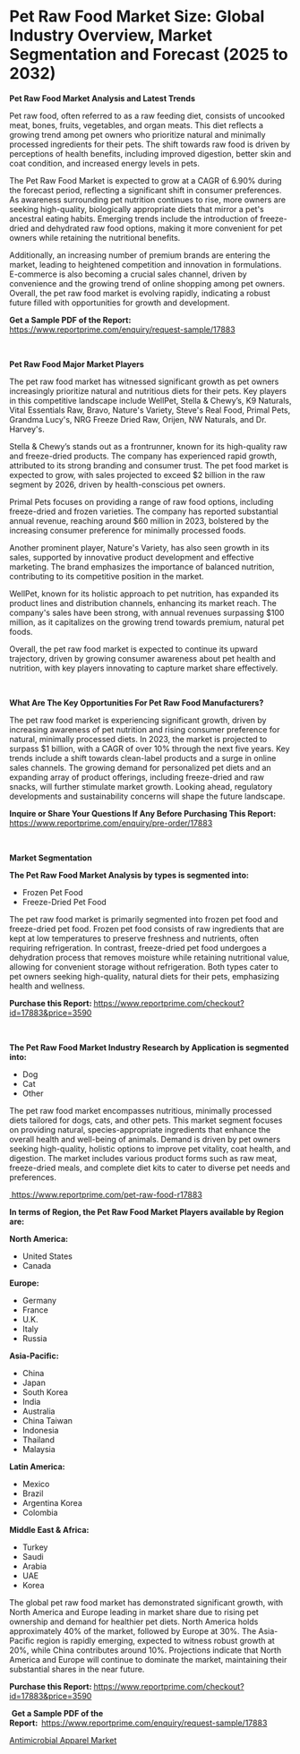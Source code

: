 <p><h1>Pet Raw Food Market Size: Global Industry Overview, Market Segmentation and Forecast (2025 to 2032)</h1></p><p><strong>Pet Raw Food Market Analysis and Latest Trends</strong></p>
<p><p>Pet raw food, often referred to as a raw feeding diet, consists of uncooked meat, bones, fruits, vegetables, and organ meats. This diet reflects a growing trend among pet owners who prioritize natural and minimally processed ingredients for their pets. The shift towards raw food is driven by perceptions of health benefits, including improved digestion, better skin and coat condition, and increased energy levels in pets.</p><p>The Pet Raw Food Market is expected to grow at a CAGR of 6.90% during the forecast period, reflecting a significant shift in consumer preferences. As awareness surrounding pet nutrition continues to rise, more owners are seeking high-quality, biologically appropriate diets that mirror a pet's ancestral eating habits. Emerging trends include the introduction of freeze-dried and dehydrated raw food options, making it more convenient for pet owners while retaining the nutritional benefits. </p><p>Additionally, an increasing number of premium brands are entering the market, leading to heightened competition and innovation in formulations. E-commerce is also becoming a crucial sales channel, driven by convenience and the growing trend of online shopping among pet owners. Overall, the pet raw food market is evolving rapidly, indicating a robust future filled with opportunities for growth and development.</p></p>
<p><strong>Get a Sample PDF of the Report:&nbsp;</strong> <a href="https://www.reportprime.com/enquiry/request-sample/17883?utm_campaign=2102&utm_medium=2&utm_source=Github&utm_content=ia&utm_term=18032025&utm_id=pet-raw-food">https://www.reportprime.com/enquiry/request-sample/17883</a></p>
<p>&nbsp;</p>
<p><strong>Pet Raw Food Major Market Players</strong></p>
<p><p>The pet raw food market has witnessed significant growth as pet owners increasingly prioritize natural and nutritious diets for their pets. Key players in this competitive landscape include WellPet, Stella & Chewy’s, K9 Naturals, Vital Essentials Raw, Bravo, Nature's Variety, Steve's Real Food, Primal Pets, Grandma Lucy's, NRG Freeze Dried Raw, Orijen, NW Naturals, and Dr. Harvey's.</p><p>Stella & Chewy’s stands out as a frontrunner, known for its high-quality raw and freeze-dried products. The company has experienced rapid growth, attributed to its strong branding and consumer trust. The pet food market is expected to grow, with sales projected to exceed $2 billion in the raw segment by 2026, driven by health-conscious pet owners.</p><p>Primal Pets focuses on providing a range of raw food options, including freeze-dried and frozen varieties. The company has reported substantial annual revenue, reaching around $60 million in 2023, bolstered by the increasing consumer preference for minimally processed foods.</p><p>Another prominent player, Nature's Variety, has also seen growth in its sales, supported by innovative product development and effective marketing. The brand emphasizes the importance of balanced nutrition, contributing to its competitive position in the market. </p><p>WellPet, known for its holistic approach to pet nutrition, has expanded its product lines and distribution channels, enhancing its market reach. The company's sales have been strong, with annual revenues surpassing $100 million, as it capitalizes on the growing trend towards premium, natural pet foods.</p><p>Overall, the pet raw food market is expected to continue its upward trajectory, driven by growing consumer awareness about pet health and nutrition, with key players innovating to capture market share effectively.</p></p>
<p>&nbsp;</p>
<p><strong>What Are The Key Opportunities For Pet Raw Food Manufacturers?</strong></p>
<p><p>The pet raw food market is experiencing significant growth, driven by increasing awareness of pet nutrition and rising consumer preference for natural, minimally processed diets. In 2023, the market is projected to surpass $1 billion, with a CAGR of over 10% through the next five years. Key trends include a shift towards clean-label products and a surge in online sales channels. The growing demand for personalized pet diets and an expanding array of product offerings, including freeze-dried and raw snacks, will further stimulate market growth. Looking ahead, regulatory developments and sustainability concerns will shape the future landscape.</p></p>
<p><strong>Inquire or Share Your Questions If Any Before Purchasing This Report:</strong> <a href="https://www.reportprime.com/enquiry/pre-order/17883?utm_campaign=2102&utm_medium=2&utm_source=Github&utm_content=ia&utm_term=18032025&utm_id=pet-raw-food">https://www.reportprime.com/enquiry/pre-order/17883</a></p>
<p>&nbsp;</p>
<p><strong>Market Segmentation</strong></p>
<p><strong>The Pet Raw Food Market Analysis by types is segmented into:</strong></p>
<p><ul><li>Frozen Pet Food</li><li>Freeze-Dried Pet Food</li></ul></p>
<p><p>The pet raw food market is primarily segmented into frozen pet food and freeze-dried pet food. Frozen pet food consists of raw ingredients that are kept at low temperatures to preserve freshness and nutrients, often requiring refrigeration. In contrast, freeze-dried pet food undergoes a dehydration process that removes moisture while retaining nutritional value, allowing for convenient storage without refrigeration. Both types cater to pet owners seeking high-quality, natural diets for their pets, emphasizing health and wellness.</p></p>
<p><strong>Purchase this Report:&nbsp;</strong><a href="https://www.reportprime.com/checkout?id=17883&price=3590&utm_campaign=2102&utm_medium=2&utm_source=Github&utm_content=ia&utm_term=18032025&utm_id=pet-raw-food">https://www.reportprime.com/checkout?id=17883&price=3590</a></p>
<p>&nbsp;</p>
<p><strong>The Pet Raw Food Market Industry Research by Application is segmented into:</strong></p>
<p><ul><li>Dog</li><li>Cat</li><li>Other</li></ul></p>
<p><p>The pet raw food market encompasses nutritious, minimally processed diets tailored for dogs, cats, and other pets. This market segment focuses on providing natural, species-appropriate ingredients that enhance the overall health and well-being of animals. Demand is driven by pet owners seeking high-quality, holistic options to improve pet vitality, coat health, and digestion. The market includes various product forms such as raw meat, freeze-dried meals, and complete diet kits to cater to diverse pet needs and preferences.</p></p>
<p><a href="https://www.reportprime.com/pet-raw-food-r17883?utm_campaign=2102&utm_medium=2&utm_source=Github&utm_content=ia&utm_term=18032025&utm_id=pet-raw-food">&nbsp;https://www.reportprime.com/pet-raw-food-r17883</a></p>
<p><strong>In terms of Region, the Pet Raw Food Market Players available by Region are:</strong></p>
<p>
    <p> <strong> North America: </strong>
        <ul>
            <li>United States</li>
            <li>Canada</li>
        </ul>
        </p> 
    <p> <strong> Europe: </strong>
        <ul>
            <li>Germany</li>
            <li>France</li>
            <li>U.K.</li>
            <li>Italy</li>
            <li>Russia</li>
        </ul>
        </p> 
    <p> <strong> Asia-Pacific: </strong>
        <ul>
            <li>China</li>
            <li>Japan</li>
            <li>South Korea</li>
            <li>India</li>
            <li>Australia</li>
            <li>China Taiwan</li>
            <li>Indonesia</li>
            <li>Thailand</li>
            <li>Malaysia</li>
        </ul>
        </p> 
    <p> <strong> Latin America: </strong>
        <ul>
            <li>Mexico</li>
            <li>Brazil</li>
            <li>Argentina Korea</li>
            <li>Colombia</li>
        </ul>
        </p> 
    <p> <strong> Middle East & Africa: </strong>
        <ul>
            <li>Turkey</li>
            <li>Saudi</li>
            <li>Arabia</li>
            <li>UAE</li>
            <li>Korea</li>
        </ul>
    </p>
    </p>
<p><p>The global pet raw food market has demonstrated significant growth, with North America and Europe leading in market share due to rising pet ownership and demand for healthier pet diets. North America holds approximately 40% of the market, followed by Europe at 30%. The Asia-Pacific region is rapidly emerging, expected to witness robust growth at 20%, while China contributes around 10%. Projections indicate that North America and Europe will continue to dominate the market, maintaining their substantial shares in the near future.</p></p>
<p><strong>Purchase this Report: </strong><a href="https://www.reportprime.com/checkout?id=17883&price=3590&utm_campaign=2102&utm_medium=2&utm_source=Github&utm_content=ia&utm_term=18032025&utm_id=pet-raw-food">https://www.reportprime.com/checkout?id=17883&price=3590</a></p>
<p>&nbsp;<strong>Get a Sample PDF of the Report:&nbsp;&nbsp;</strong><a href="https://www.reportprime.com/enquiry/request-sample/17883?utm_campaign=2102&utm_medium=2&utm_source=Github&utm_content=ia&utm_term=18032025&utm_id=pet-raw-food">https://www.reportprime.com/enquiry/request-sample/17883</a></p>
<p><strong></strong></p>
<p><p><a href="https://github.com/mahnoor2003/Market-Research-Report-List-7/blob/main/antimicrobial-apparel-market.md?utm_campaign=2102&utm_medium=2&utm_source=Github&utm_content=ia&utm_term=18032025&utm_id=pet-raw-food">Antimicrobial Apparel Market</a></p></p>